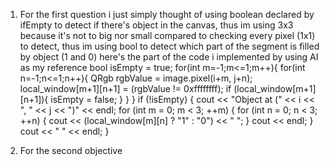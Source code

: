 1. For the first question i just simply thought of using boolean declared by ifEmpty to detect if there's object in the canvas, thus im using 3x3 because it's not to big nor small compared to checking every pixel (1x1) to detect, thus im using bool to detect which part of the segment is filled by object (1 and 0) here's the part of the code i implemented by using AI as my reference
 bool isEmpty = true;
            for(int m=-1;m<=1;m++){
                for(int n=-1;n<=1;n++){
                    QRgb rgbValue = image.pixel(i+m, j+n);
                    local_window[m+1][n+1] = (rgbValue != 0xffffffff);
                    if (local_window[m+1][n+1]){
                        isEmpty = false;
                    }
                }
            }
            if (!isEmpty) {
                cout << "Object at (" << i << ", " << j << ")" << endl;
                for (int m = 0; m < 3; ++m) {
                    for (int n = 0; n < 3; ++n) {
                        cout << (local_window[m][n] ? "1" : "0") << " ";
                    }
                    cout << endl;
                }
                cout << "         " << endl;
            } 
            
2. For the second objective